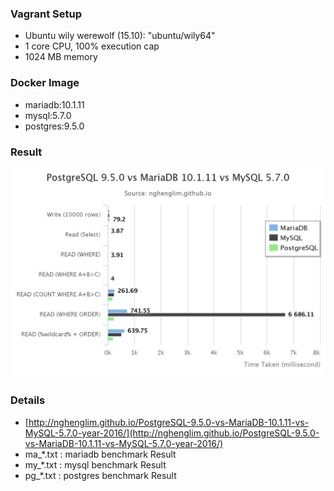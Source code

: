 ### Vagrant Setup
- Ubuntu wily werewolf (15.10): "ubuntu/wily64"
- 1 core CPU, 100% execution cap
- 1024 MB memory

### Docker Image
- mariadb:10.1.11
- mysql:5.7.0
- postgres:9.5.0

### Result
![chart](chart.png?raw=true "Chart")

### Details
- [http://nghenglim.github.io/PostgreSQL-9.5.0-vs-MariaDB-10.1.11-vs-MySQL-5.7.0-year-2016/](http://nghenglim.github.io/PostgreSQL-9.5.0-vs-MariaDB-10.1.11-vs-MySQL-5.7.0-year-2016/)
- ma_*.txt : mariadb benchmark Result
- my_*.txt : mysql benchmark Result
- pg_*.txt : postgres benchmark Result
